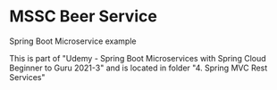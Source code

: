 # MSSC Beer Service

Spring Boot Microservice example

This is part of "Udemy - Spring Boot Microservices with Spring Cloud Beginner to Guru 2021-3" and is located 
in folder "4. Spring MVC Rest Services"

